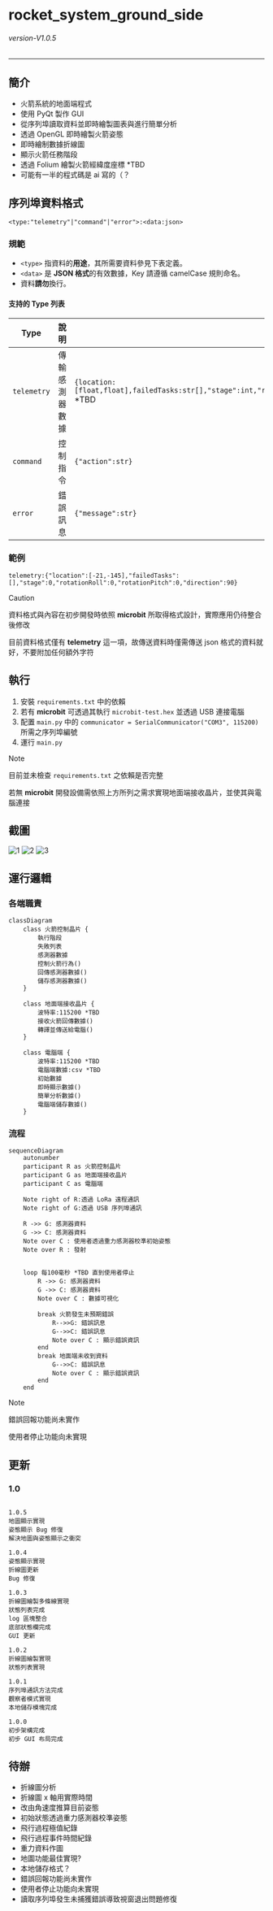 # rocket_system_ground_side
###### *version-V1.0.5* 
---
## 簡介
- 火箭系統的地面端程式
- 使用 PyQt 製作 GUI
- 從序列埠讀取資料並即時繪製圖表與進行簡單分析
- 透過 OpenGL 即時繪製火箭姿態
- 即時繪制數據折線圖
- 顯示火箭任務階段
- 透過 Folium 繪製火箭經緯度座標 *TBD
- 可能有一半的程式碼是 ai 寫的（？
 
## 序列埠資料格式
```
<type:"telemetry"|"command"|"error">:<data:json>
```
### 規範
- `<type>` 指資料的**用途**，其所需要資料參見下表定義。
- `<data>` 是 **JSON 格式**的有效數據，Key 請遵循 camelCase 規則命名。
- 資料**請勿**換行。

#### 支持的 Type 列表
| Type         | 說明                        | data 格式 |
|-------------|---------------------------|---------------|
| `telemetry` | 傳輸感測器數據 | `{location:[float,float],failedTasks:str[],"stage":int,"rotationRoll":float,"rotationPitch":float,"direction":float}` *TBD|
| `command`   | 控制指令                  | `{"action":str}` |
| `error`   | 錯誤訊息               | `{"message":str}` |

### 範例
``` 
telemetry:{"location":[-21,-145],"failedTasks":[],"stage":0,"rotationRoll":0,"rotationPitch":0,"direction":90}
```

> [!CAUTION]
> 資料格式與內容在初步開發時依照 **microbit** 所取得格式設計，實際應用仍待整合後修改
>
> 目前資料格式僅有 **telemetry** 這一項，故傳送資料時僅需傳送 json 格式的資料就好，不要附加任何額外字符
>

## 執行
1. 安裝 `requirements.txt` 中的依賴
2. 若有 **microbit** 可透過其執行 `microbit-test.hex` 並透過 USB 連接電腦
3. 配置 `main.py` 中的 `communicator = SerialCommunicator("COM3", 115200)` 所需之序列埠編號
4. 運行 `main.py`

> [!NOTE]  
> 目前並未檢查 `requirements.txt` 之依賴是否完整
> 
> 若無 **microbit** 開發設備需依照上方所列之需求實現地面端接收晶片，並使其與電腦連接
>

## 截圖
![1](/doc/1.png)
![2](/doc/2.png)
![3](/doc/3.png)


## 運行邏輯
### 各端職責
``` mermaid
classDiagram
    class 火箭控制晶片 {
        執行階段
        失敗列表
        感測器數據
        控制火箭行為()
        回傳感測器數據()
        儲存感測器數據()
    }

    class 地面端接收晶片 {
        波特率:115200 *TBD
        接收火箭回傳數據()
        轉譯並傳送給電腦()
    }

    class 電腦端 {
        波特率:115200 *TBD
        電腦端數據:csv *TBD
        初始數據
        即時顯示數據()
        簡單分析數據()
        電腦端儲存數據()
    }
```
### 流程
``` mermaid
sequenceDiagram
    autonumber
    participant R as 火箭控制晶片
    participant G as 地面端接收晶片
    participant C as 電腦端

    Note right of R:透過 LoRa 遠程通訊 
    Note right of G:透過 USB 序列埠通訊 

    R ->> G: 感測器資料
    G ->> C: 感測器資料
    Note over C : 使用者透過重力感測器校準初始姿態
    Note over R : 發射


    loop 每100毫秒 *TBD 直到使用者停止
        R ->> G: 感測器資料
        G ->> C: 感測器資料
        Note over C : 數據可視化

        break 火箭發生未預期錯誤
            R-->>G: 錯誤訊息
            G-->>C: 錯誤訊息
            Note over C : 顯示錯誤資訊
        end
        break 地面端未收到資料
            G-->>C: 錯誤訊息
            Note over C : 顯示錯誤資訊
        end
    end

```

> [!NOTE]  
> 錯誤回報功能尚未實作
>
> 使用者停止功能向未實現
>

## 更新
### 1.0
```

1.0.5
地圖顯示實現
姿態顯示 Bug 修復
解決地圖與姿態顯示之衝突

1.0.4
姿態顯示實現
折線圖更新
Bug 修復

1.0.3
折線圖繪製多條線實現
狀態列表完成
log 區塊整合
底部狀態欄完成
GUI 更新 

1.0.2
折線圖繪製實現
狀態列表實現

1.0.1
序列埠通訊方法完成
觀察者模式實現
本地儲存模塊完成

1.0.0
初步架構完成
初步 GUI 布局完成

```

## 待辦
- 折線圖分析
- 折線圖 x 軸用實際時間
- 改由角速度推算目前姿態
- 初始狀態透過重力感測器校準姿態
- 飛行過程極值紀錄
- 飛行過程事件時間紀錄
- 重力資料作圖
- 地圖功能最佳實現?
- 本地儲存格式？
- 錯誤回報功能尚未實作
- 使用者停止功能向未實現
- 讀取序列埠發生未捕獲錯誤導致視窗退出問題修復
